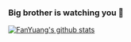 ### Big brother is watching you 👋

[![FanYuang's github stats](https://github-readme-stats.vercel.app/api?username=FanYuang&count_private=true&show_icons=true&theme=onedark)](https://github.com/anuraghazra/github-readme-stats)
